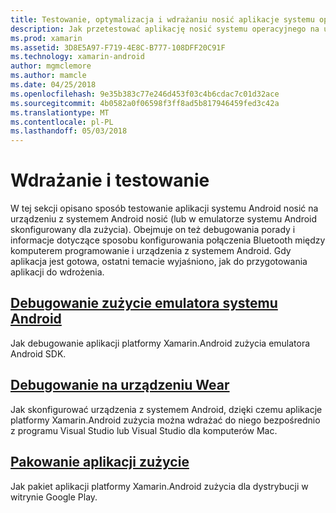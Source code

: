 ```yaml
---
title: Testowanie, optymalizacja i wdrażaniu nosić aplikacje systemu operacyjnego
description: Jak przetestować aplikację nosić systemu operacyjnego na urządzeniu z systemem Android (lub emulator) i przygotowywania ich do wdrożenia.
ms.prod: xamarin
ms.assetid: 3D8E5A97-F719-4E8C-B777-108DFF20C91F
ms.technology: xamarin-android
author: mgmclemore
ms.author: mamcle
ms.date: 04/25/2018
ms.openlocfilehash: 9e35b383c77e246d453f03c4b6cdac7c01d32ace
ms.sourcegitcommit: 4b0582a0f06598f3ff8ad5b817946459fed3c42a
ms.translationtype: MT
ms.contentlocale: pl-PL
ms.lasthandoff: 05/03/2018
---
```

# <a name="deployment-and-testing"></a>Wdrażanie i testowanie

W tej sekcji opisano sposób testowanie aplikacji systemu Android nosić na urządzeniu z systemem Android nosić (lub w emulatorze systemu Android skonfigurowany dla zużycia). Obejmuje on też debugowania porady i informacje dotyczące sposobu konfigurowania połączenia Bluetooth między komputerem programowanie i urządzenia z systemem Android.
Gdy aplikacja jest gotowa, ostatni temacie wyjaśniono, jak do przygotowania aplikacji do wdrożenia.

## <a name="debug-android-wear-on-an-emulatorandroidweardeploy-testdebug-on-emulatormd"></a>[Debugowanie zużycie emulatora systemu Android](~/android/wear/deploy-test/debug-on-emulator.md)

Jak debugowanie aplikacji platformy Xamarin.Android zużycia emulatora Android SDK.

## <a name="debug-on-a-wear-deviceandroidweardeploy-testdebug-on-devicemd"></a>[Debugowanie na urządzeniu Wear](~/android/wear/deploy-test/debug-on-device.md)

Jak skonfigurować urządzenia z systemem Android, dzięki czemu aplikacje platformy Xamarin.Android zużycia można wdrażać do niego bezpośrednio z programu Visual Studio lub Visual Studio dla komputerów Mac.

##  <a name="packaging-wear-appsandroidweardeploy-testpackagingmd"></a>[Pakowanie aplikacji zużycie](~/android/wear/deploy-test/packaging.md)

Jak pakiet aplikacji platformy Xamarin.Android zużycia dla dystrybucji w witrynie Google Play.

